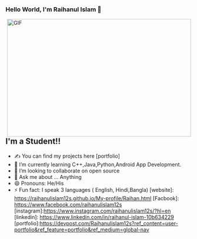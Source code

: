 ### Hello World, I'm Raihanul Islam  👋

 <img align="right" alt="GIF" src="https://github.com/arsentieva/arsentieva/blob/main/code.gif?raw=true" width="500" height="320" />


## I'm a Student!!
- ✍ You can find my projects here [portfolio]
- 🌱 I’m currently learning C++,Java,Python,Android App Development.
- 👯 I’m looking to collaborate on open source
- 💬 Ask me about ... Anything
- 😄 Pronouns: He/His
- ⚡ Fun fact: I speak 3 languages ( English, Hindi,Bangla)
[website]: https://raihanulislam12s.github.io/My-profile/Raihan.html
[Facbook]: https://www.facebook.com/raihanulislam12s
[instagram]:https://www.instagram.com/raihanulislam12s/?hl=en 
[linkedin]: https://www.linkedin.com/in/raihanul-islam-10b634229
[portfolio]:https://devpost.com/Raihanulislam12s?ref_content=user-portfolio&ref_feature=portfolio&ref_medium=global-nav
